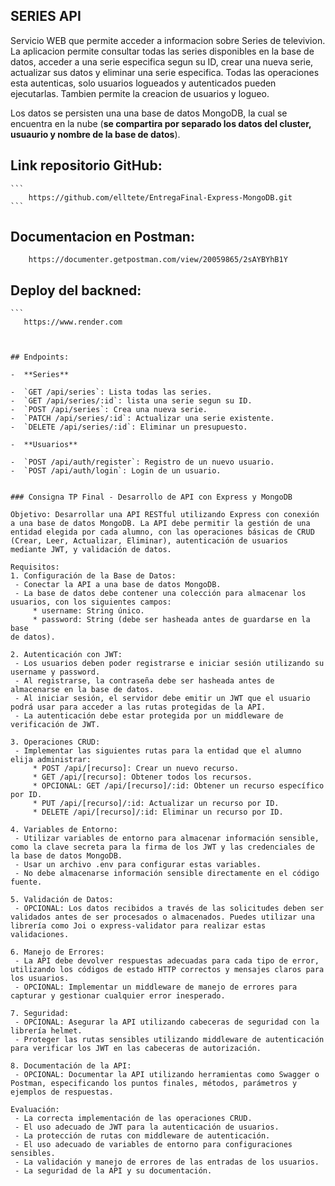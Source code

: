 
## SERIES API

Servicio WEB que permite acceder a informacion sobre Series de televivion.
La aplicacion permite consultar todas las series disponibles en la base de datos, acceder a una serie especifica segun su ID, crear una nueva serie, actualizar sus datos y eliminar una serie especifica. Todas las operaciones esta autenticas, solo usuarios logueados y autenticados pueden ejecutarlas.
Tambien permite la creacion de usuarios y logueo.

Los datos se persisten una una base de datos MongoDB, la cual se encuentra en la nube (**se compartira por separado los datos del cluster, usuaurio y nombre de la base de datos**).

## Link repositorio GitHub: 
    ```
        https://github.com/elltete/EntregaFinal-Express-MongoDB.git
    ```

## Documentacion en Postman:
   ```
       https://documenter.getpostman.com/view/20059865/2sAYBYhB1Y
   ```

## Deploy del backned:
    ```
       https://www.render.com
   ```


## Endpoints:

-  **Series**

   -  `GET /api/series`: Lista todas las series.
   -  `GET /api/series/:id`: lista una serie segun su ID.
   -  `POST /api/series`: Crea una nueva serie.
   -  `PATCH /api/series/:id`: Actualizar una serie existente.
   -  `DELETE /api/series/:id`: Eliminar un presupuesto.   

-  **Usuarios**

   -  `POST /api/auth/register`: Registro de un nuevo usuario.
   -  `POST /api/auth/login`: Login de un usuario. 


### Consigna TP Final - Desarrollo de API con Express y MongoDB

Objetivo: Desarrollar una API RESTful utilizando Express con conexión a una base de datos MongoDB. La API debe permitir la gestión de una entidad elegida por cada alumno, con las operaciones básicas de CRUD (Crear, Leer, Actualizar, Eliminar), autenticación de usuarios mediante JWT, y validación de datos.

Requisitos:
1. Configuración de la Base de Datos:
    - Conectar la API a una base de datos MongoDB.
    - La base de datos debe contener una colección para almacenar los usuarios, con los siguientes campos:
        * username: String único.
        * password: String (debe ser hasheada antes de guardarse en la base
de datos).

2. Autenticación con JWT:
    - Los usuarios deben poder registrarse e iniciar sesión utilizando su username y password.
    - Al registrarse, la contraseña debe ser hasheada antes de almacenarse en la base de datos.
    - Al iniciar sesión, el servidor debe emitir un JWT que el usuario podrá usar para acceder a las rutas protegidas de la API.
    - La autenticación debe estar protegida por un middleware de verificación de JWT.

3. Operaciones CRUD:
    - Implementar las siguientes rutas para la entidad que el alumno elija administrar:
        * POST /api/[recurso]: Crear un nuevo recurso.
        * GET /api/[recurso]: Obtener todos los recursos.
        * OPCIONAL: GET /api/[recurso]/:id: Obtener un recurso específico por ID.
        * PUT /api/[recurso]/:id: Actualizar un recurso por ID.
        * DELETE /api/[recurso]/:id: Eliminar un recurso por ID.

4. Variables de Entorno:
    - Utilizar variables de entorno para almacenar información sensible, como la clave secreta para la firma de los JWT y las credenciales de la base de datos MongoDB.
    - Usar un archivo .env para configurar estas variables.
    - No debe almacenarse información sensible directamente en el código fuente.

5. Validación de Datos:
    - OPCIONAL: Los datos recibidos a través de las solicitudes deben ser validados antes de ser procesados o almacenados. Puedes utilizar una librería como Joi o express-validator para realizar estas validaciones.

6. Manejo de Errores:
    - La API debe devolver respuestas adecuadas para cada tipo de error, utilizando los códigos de estado HTTP correctos y mensajes claros para los usuarios.
    - OPCIONAL: Implementar un middleware de manejo de errores para capturar y gestionar cualquier error inesperado.

7. Seguridad:
    - OPCIONAL: Asegurar la API utilizando cabeceras de seguridad con la librería helmet.
    - Proteger las rutas sensibles utilizando middleware de autenticación para verificar los JWT en las cabeceras de autorización.

8. Documentación de la API:
    - OPCIONAL: Documentar la API utilizando herramientas como Swagger o Postman, especificando los puntos finales, métodos, parámetros y ejemplos de respuestas.

Evaluación:
    - La correcta implementación de las operaciones CRUD.
    - El uso adecuado de JWT para la autenticación de usuarios.
    - La protección de rutas con middleware de autenticación.
    - El uso adecuado de variables de entorno para configuraciones sensibles.
    - La validación y manejo de errores de las entradas de los usuarios.
    - La seguridad de la API y su documentación.